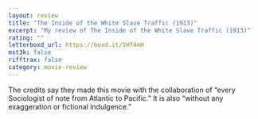 ```yaml
---
layout: review
title: "The Inside of the White Slave Traffic (1913)"
excerpt: "My review of The Inside of the White Slave Traffic (1913)"
rating: ""
letterboxd_url: https://boxd.it/5HT4mH
mst3k: false
rifftrax: false
category: movie-review
---
```


The credits say they made this movie with the collaboration of “every Sociologist of note from Atlantic to Pacific.” It is also “without any exaggeration or fictional indulgence.”
